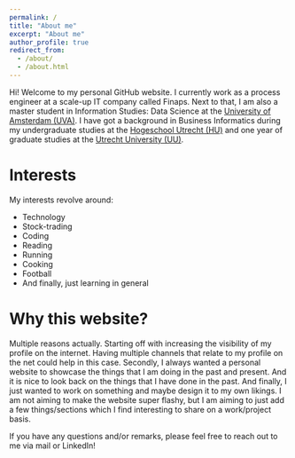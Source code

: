 ```yaml
---
permalink: /
title: "About me"
excerpt: "About me"
author_profile: true
redirect_from: 
  - /about/
  - /about.html
---
```

Hi! Welcome to my personal GitHub website. I currently work as a process engineer at a scale-up IT company called Finaps. Next to that, I am also a master student in Information Studies: Data Science at the [University of Amsterdam (UVA)](https://www.uva.nl/en/programmes/masters/information-studies-data-science/data-science.html). I have got a background in Business Informatics during my undergraduate studies at the [Hogeschool Utrecht (HU)](https://www.hu.nl/voltijd-opleidingen/hbo-ict) and one year of graduate studies at the [Utrecht University (UU)](https://www.uu.nl/masters/en/business-informatics). 

Interests
======
My interests revolve around: 

* Technology 
* Stock-trading
* Coding
* Reading
* Running
* Cooking
* Football 
* And finally, just learning in general

Why this website? 
======
Multiple reasons actually. Starting off with increasing the visibility of my profile on the internet. Having multiple channels that relate to my profile on the net could help in this case. Secondly, I always wanted a personal website to showcase the things that I am doing in the past and present. And it is nice to look back on the things that I have done in the past. And finally, I just wanted to work on something and maybe design it to my own likings. I am not aiming to make the website super flashy, but I am aiming to just add a few things/sections which I find interesting to share on a work/project basis. 

If you have any questions and/or remarks, please feel free to reach out to me via mail or LinkedIn! 